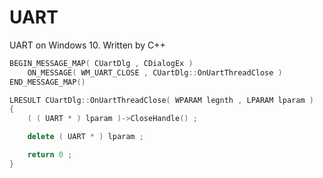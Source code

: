 # UART
UART on Windows 10. Written by C++
    
```cpp
BEGIN_MESSAGE_MAP( CUartDlg , CDialogEx )
	ON_MESSAGE( WM_UART_CLOSE , CUartDlg::OnUartThreadClose )
END_MESSAGE_MAP()
```

```cpp
LRESULT CUartDlg::OnUartThreadClose( WPARAM legnth , LPARAM lparam )
{
	( ( UART * ) lparam )->CloseHandle() ;

	delete ( UART * ) lparam ;

	return 0 ;
}
```

